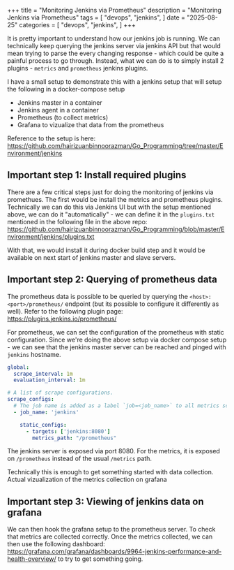 +++
title = "Monitoring Jenkins via Prometheus"
description = "Monitoring Jenkins via Prometheus"
tags = [
    "devops",
    "jenkins",
]
date = "2025-08-25"
categories = [
    "devops",
    "jenkins",
]
+++

It is pretty important to understand how our jenkins job is running. We can technically keep querying the jenkins server via jenkins API but that would mean trying to parse the every changing response - which could be quite a painful process to go through. Instead, what we can do is to simply install 2 plugins - `metrics` and `prometheus` jenkins plugins.

I have a small setup to demonstrate this with a jenkins setup that will setup the following in a docker-compose setup

- Jenkins master in a container
- Jenkins agent in a container
- Prometheus (to collect metrics)
- Grafana to vizualize that data from the prometheus

Reference to the setup is here: https://github.com/hairizuanbinnoorazman/Go_Programming/tree/master/Environment/jenkins

## Important step 1: Install required plugins

There are a few critical steps just for doing the monitoring of jenkins via promethues. The first would be install the metrics and prometheus plugins. Technically we can do this via Jenkins UI but with the setup mentioned above, we can do it "automatically" - we can define it in the `plugins.txt` mentioned in the following file in the above repo: https://github.com/hairizuanbinnoorazman/Go_Programming/blob/master/Environment/jenkins/plugins.txt

With that, we would install it during docker build step and it would be available on next start of jenkins master and slave servers.

## Important step 2: Querying of prometheus data

The prometheus data is possible to be queried by querying the `<host>:<port>/prometheus/` endpoint (but its possible to configure it differently as well). Refer to the following plugin page: https://plugins.jenkins.io/prometheus/

For prometheus, we can set the configuration of the prometheus with static configuration. Since we're doing the above setup via docker compose setup - we can see that the jenkins master server can be reached and pinged with `jenkins` hostname. 

```yaml
global:
  scrape_interval: 1m
  evaluation_interval: 1m

# A list of scrape configurations.
scrape_configs:
  # The job name is added as a label `job=<job_name>` to all metrics scraped from this config.
  - job_name: 'jenkins'

    static_configs:
      - targets: ['jenkins:8080']
        metrics_path: "/prometheus"
```

The jenkins server is exposed via port 8080. For the metrics, it is exposed on `/prometheus` instead of the usual `/metrics` path.

Technically this is enough to get something started with data collection. Actual vizualization of the metrics collection on grafana

## Important step 3: Viewing of jenkins data on grafana

We can then hook the grafana setup to the prometheus server. To check that metrics are collected correctly. Once the metrics collected, we can then use the following dashboard: https://grafana.com/grafana/dashboards/9964-jenkins-performance-and-health-overview/ to try to get something going.